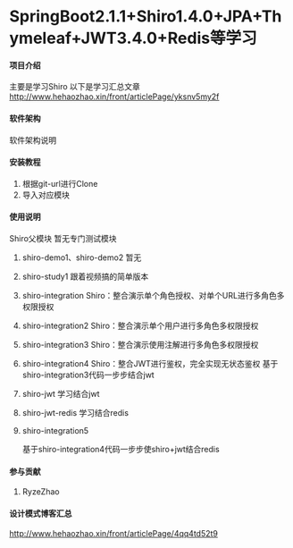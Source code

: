 # SpringBoot2.1.1+Shiro1.4.0+JPA+Thymeleaf+JWT3.4.0+Redis等学习

#### 项目介绍
主要是学习Shiro
以下是学习汇总文章
http://www.hehaozhao.xin/front/articlePage/yksnv5my2f
#### 软件架构
软件架构说明


#### 安装教程

1. 根据git-url进行Clone
2. 导入对应模块

#### 使用说明
Shiro父模块
暂无专门测试模块


1. shiro-demo1、shiro-demo2
    暂无
    
2. shiro-study1
    跟着视频搞的简单版本

3. shiro-integration
   Shiro：整合演示单个角色授权、对单个URL进行多角色多权限授权

4. shiro-integration2
    Shiro：整合演示单个用户进行多角色多权限授权
    
5. shiro-integration3
    Shiro：整合演示使用注解进行多角色多权限授权
    
6. shiro-integration4
    Shiro：整合JWT进行鉴权，完全实现无状态鉴权
    基于shiro-integration3代码一步步结合jwt
    
7. shiro-jwt
    学习结合jwt

8. shiro-jwt-redis
    学习结合redis

9. shiro-integration5
    
    基于shiro-integration4代码一步步使shiro+jwt结合redis







#### 参与贡献

1. RyzeZhao

#### 设计模式博客汇总
http://www.hehaozhao.xin/front/articlePage/4qq4td52t9